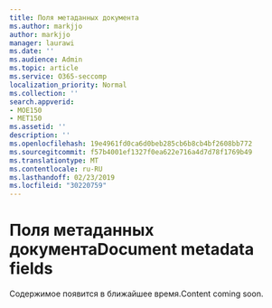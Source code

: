 ```yaml
---
title: Поля метаданных документа
ms.author: markjjo
author: markjjo
manager: laurawi
ms.date: ''
ms.audience: Admin
ms.topic: article
ms.service: O365-seccomp
localization_priority: Normal
ms.collection: ''
search.appverid:
- MOE150
- MET150
ms.assetid: ''
description: ''
ms.openlocfilehash: 19e4961fd0ca6d0beb285cb6b8cb4bf2608bb772
ms.sourcegitcommit: f57b4001ef1327f0ea622e716a4d7d78f1769b49
ms.translationtype: MT
ms.contentlocale: ru-RU
ms.lasthandoff: 02/23/2019
ms.locfileid: "30220759"
---
```

# <a name="document-metadata-fields"></a><span data-ttu-id="f05ac-102">Поля метаданных документа</span><span class="sxs-lookup"><span data-stu-id="f05ac-102">Document metadata fields</span></span>

<span data-ttu-id="f05ac-103">Содержимое появится в ближайшее время.</span><span class="sxs-lookup"><span data-stu-id="f05ac-103">Content coming soon.</span></span>